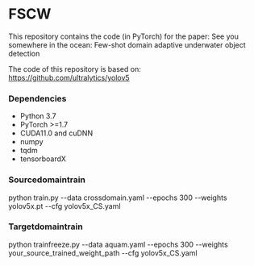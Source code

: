 # FSCW

This repository contains the code (in PyTorch) for the paper:
See you somewhere in the ocean: Few-shot domain adaptive underwater object detection

The code of this repository is based on: https://github.com/ultralytics/yolov5


### Dependencies

- Python 3.7
- PyTorch >=1.7
- CUDA11.0 and cuDNN
- numpy
- tqdm
- tensorboardX

### Sourcedomaintrain 
python train.py --data crossdomain.yaml --epochs 300 --weights yolov5x.pt --cfg yolov5x_CS.yaml

### Targetdomaintrain 
python trainfreeze.py --data aquam.yaml --epochs 300 --weights your_source_trained_weight_path --cfg yolov5x_CS.yaml
